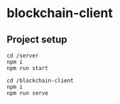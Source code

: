 # blockchain-client

## Project setup

```
cd /server
npm i
npm run start
```

```
cd /blockchain-client
npm i
npm run serve
```
